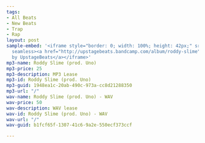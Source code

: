 ```yaml
---
tags:
- All Beats
- New Beats
- Trap
- Rap
layout: post
sample-embed: '<iframe style="border: 0; width: 100%; height: 42px;" src="https://bandcamp.com/EmbeddedPlayer/album=1153548464/size=small/bgcol=ffffff/linkcol=333333/artwork=none/track=3982026860/transparent=true/"
  seamless><a href="http://upstagebeats.bandcamp.com/album/roddy-slime">Roddy Slime
  by UpstageBeats</a></iframe>'
mp3-name: Roddy Slime (prod. Uno)
mp3-price: 25
mp3-description: MP3 Lease
mp3-id: Roddy Slime (prod. Uno)
mp3-guid: 1948ea1c-20ab-490c-973a-cc8d21288350
mp3-url: "/"
wav-name: Roddy Slime (prod. Uno) - WAV
wav-price: 50
wav-description: WAV lease
wav-id: Roddy Slime (prod. Uno) - WAV
wav-url: "/"
wav-guid: b1fcf65f-1307-41c6-9a2e-550ecf373ccf

---
```

